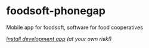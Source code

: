 foodsoft-phonegap
=================

Mobile app for foodsoft, software for food cooperatives


*[Install development app](https://build.phonegap.com/apps/737828/share) (at your own risk!)*
